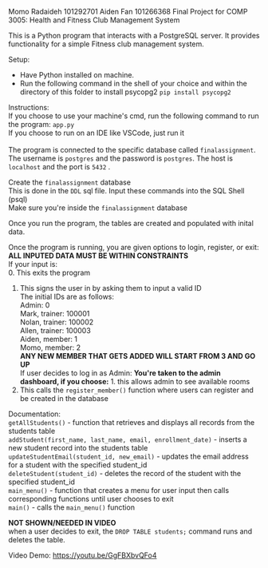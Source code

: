 Momo Radaideh 101292701
Aiden Fan 101266368
Final Project for COMP 3005: Health and Fitness Club Management System

This is a Python program that interacts with a PostgreSQL server. It provides functionality for a simple Fitness club management system.

Setup:

- Have Python installed on machine.
- Run the following command in the shell of your choice and within the directory of this folder to install psycopg2
  `pip install psycopg2`

Instructions:<br>
If you choose to use your machine's cmd, run the following command to run the program: `app.py`<br>If you choose to run on an IDE like VSCode, just run it<br><br>
The program is connected to the specific database called `finalassignment`. The username is `postgres` and the password is `postgres`. The host is `localhost`  and the port is `5432` .<br>

Create the `finalassignment` database<br>
  This is done in the `DDL` sql file.<be>
  Input these commands into the SQL Shell (psql)<br>
    Make sure you're inside the `finalassignment` database<br>
    
Once you run the program, the tables are created and populated with inital data.<br>

Once the program is running, you are given options to login, register, or exit:<br>
**ALL INPUTED DATA MUST BE WITHIN CONSTRAINTS**<br>
If your input is:<br>
0. This exits the program<br>
1. This signs the user in by asking them to input a valid ID<br>
       The initial IDs are as follows:<br>
       Admin: 0<br>
       Mark, trainer: 100001<br>
       Nolan, trainer: 100002<br>
       Allen, trainer: 100003<br>
       Aiden, member: 1<br>
       Momo, member: 2<br>
       **ANY NEW MEMBER THAT GETS ADDED WILL START FROM 3 AND GO UP**<br>
       If user decides to log in as Admin:
             **You're taken to the admin dashboard, if you choose:**
             1. this allows admin to see available rooms
3. This calls the `register_member()` function where users can register and be created in the database


Documentation:<br>
`getAllStudents()` - function that retrieves and displays all records from the students table <br>
`addStudent(first_name, last_name, email, enrollment_date)` - inserts a new student record into the students table <br>
`updateStudentEmail(student_id, new_email)` - updates the email address for a student with the specified student_id <br>
`deleteStudent(student_id)` - deletes the record of the student with the specified student_id <br>
`main_menu()` - function that creates a menu for user input then calls corresponding functions until user chooses to exit<br>
`main()` - calls the `main_menu()` function<br>

**NOT SHOWN/NEEDED IN VIDEO**<br>
when a user decides to exit, the `DROP TABLE students;` command runs and deletes the table. <br>

Video Demo:
https://youtu.be/GgFBXbvQFo4
